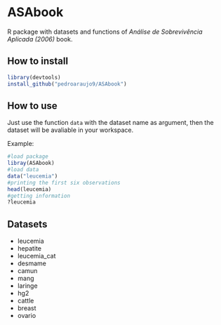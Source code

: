 # ASAbook
R package with datasets and functions of *Análise de Sobrevivência Aplicada (2006)* book.

How to install
-------
```r
library(devtools)
install_github("pedroaraujo9/ASAbook")
```

How to use
---------
Just use the function `data` with the dataset name as argument, then the dataset will be avaliable in your workspace.

Example:

```r
#load package
libray(ASAbook) 
#load data
data("leucemia")
#printing the first six observations
head(leucemia) 
#getting information
?leucemia
```

    

Datasets
-------

- leucemia
- hepatite
- leucemia_cat
- desmame
- camun
- mang
- laringe 
- hg2
- cattle
- breast
- ovario

